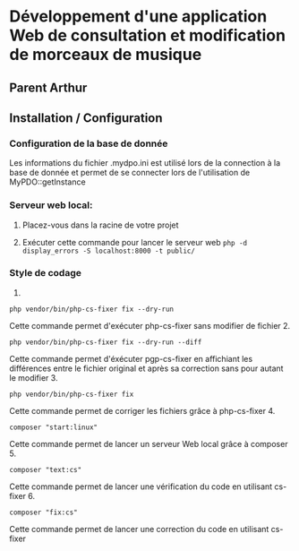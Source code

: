 # Développement d'une application Web de consultation et modification de morceaux de musique
## Parent Arthur
## Installation / Configuration
### Configuration de la base de donnée
Les informations du fichier .mydpo.ini est utilisé lors de la connection à la base de donnée et permet de se connecter lors de l'utilisation de MyPDO::getInstance
### Serveur web local:
1. Placez-vous dans la racine de votre projet

2. Exécuter cette commande pour lancer le serveur web 
    ```php -d display_errors -S localhost:8000 -t public/```

### Style de codage
1. 
```
php vendor/bin/php-cs-fixer fix --dry-run
```
Cette commande permet d'exécuter php-cs-fixer sans modifier de fichier
2.
```
php vendor/bin/php-cs-fixer fix --dry-run --diff
```
Cette commande permet d'éxécuter pgp-cs-fixer en affichiant les différences entre
le fichier original et après sa correction sans pour autant le modifier
3. 
```
php vendor/bin/php-cs-fixer fix
```
Cette commande permet de corriger les fichiers grâce à php-cs-fixer
4.
```
composer "start:linux"
```
Cette commande permet de lancer un serveur Web local grâce à composer
5. 
```
composer "text:cs"
```
Cette commande permet de lancer une vérification du code en utilisant cs-fixer
6. 
```
composer "fix:cs"
```
Cette commande permet de lancer une correction du code en utilisant cs-fixer

